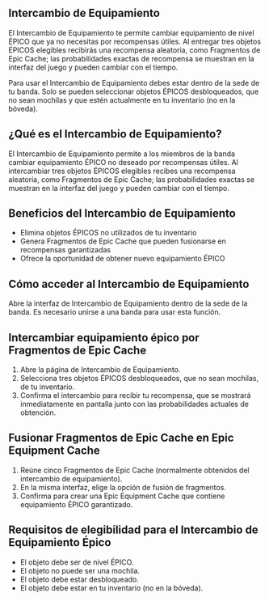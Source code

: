 ## Intercambio de Equipamiento

El Intercambio de Equipamiento te permite cambiar equipamiento de nivel ÉPICO que ya no necesitas por recompensas útiles. Al entregar tres objetos ÉPICOS elegibles recibirás una recompensa aleatoria, como Fragmentos de Epic Cache; las probabilidades exactas de recompensa se muestran en la interfaz del juego y pueden cambiar con el tiempo.

Para usar el Intercambio de Equipamiento debes estar dentro de la sede de tu banda. Solo se pueden seleccionar objetos ÉPICOS desbloqueados, que no sean mochilas y que estén actualmente en tu inventario (no en la bóveda).

## ¿Qué es el Intercambio de Equipamiento?

El Intercambio de Equipamiento permite a los miembros de la banda cambiar equipamiento ÉPICO no deseado por recompensas útiles. Al intercambiar tres objetos ÉPICOS elegibles recibes una recompensa aleatoria, como Fragmentos de Epic Cache; las probabilidades exactas se muestran en la interfaz del juego y pueden cambiar con el tiempo.

## Beneficios del Intercambio de Equipamiento

- Elimina objetos ÉPICOS no utilizados de tu inventario
- Genera Fragmentos de Epic Cache que pueden fusionarse en recompensas garantizadas
- Ofrece la oportunidad de obtener nuevo equipamiento ÉPICO

## Cómo acceder al Intercambio de Equipamiento

Abre la interfaz de Intercambio de Equipamiento dentro de la sede de la banda. Es necesario unirse a una banda para usar esta función.

## Intercambiar equipamiento épico por Fragmentos de Epic Cache

1. Abre la página de Intercambio de Equipamiento.
2. Selecciona tres objetos ÉPICOS desbloqueados, que no sean mochilas, de tu inventario.
3. Confirma el intercambio para recibir tu recompensa, que se mostrará inmediatamente en pantalla junto con las probabilidades actuales de obtención.

## Fusionar Fragmentos de Epic Cache en Epic Equipment Cache

1. Reúne cinco Fragmentos de Epic Cache (normalmente obtenidos del intercambio de equipamiento).
2. En la misma interfaz, elige la opción de fusión de fragmentos.
3. Confirma para crear una Epic Equipment Cache que contiene equipamiento ÉPICO garantizado.

## Requisitos de elegibilidad para el Intercambio de Equipamiento Épico

- El objeto debe ser de nivel ÉPICO.
- El objeto no puede ser una mochila.
- El objeto debe estar desbloqueado.
- El objeto debe estar en tu inventario (no en la bóveda).
